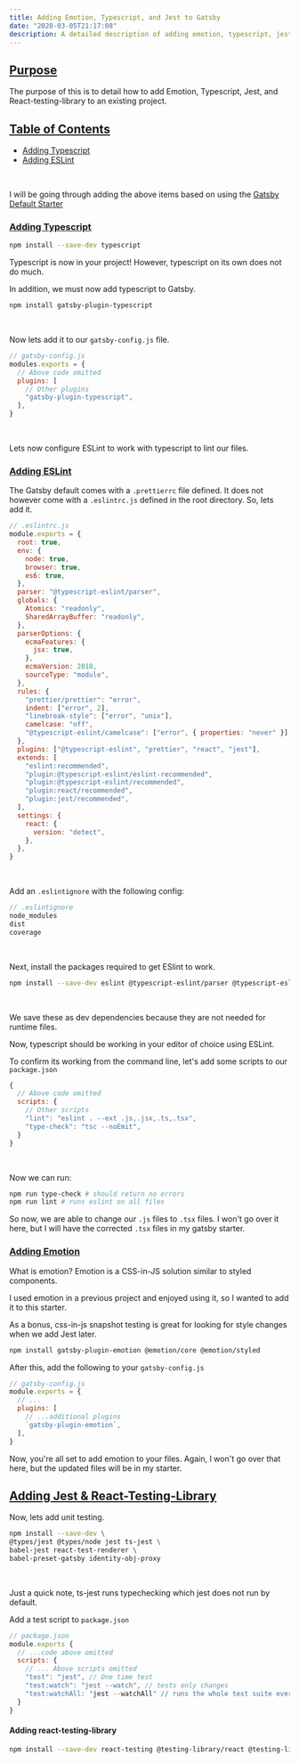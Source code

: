 ```yaml
---
title: Adding Emotion, Typescript, and Jest to Gatsby
date: "2020-03-05T21:17:08"
description: A detailed description of adding emotion, typescript, jest, and react-testing-library.
---
```


## [Purpose](#)

The purpose of this is to detail how to add Emotion, Typescript, Jest,
and React-testing-library to an existing project.

<h2 id="table-of-contents">
  <a href="#table-of-contents">
  Table of Contents
  </a>
</h2>

<ul>
  <li><a href="#adding-typescript">Adding Typescript</a></li>
  <li><a href="#adding-eslint">Adding ESLint</a></li>
</ul>

<br />

I will be going through adding the above items based on using the
[Gatsby Default Starter](https://www.gatsbyjs.org/starters/gatsbyjs/gatsby-starter-default/)

<h3 id="adding-typescript">
  <a href="#adding-typescript">
    Adding Typescript
  </a>
</h3>

```bash
npm install --save-dev typescript
```

Typescript is now in your project! However, typescript on its own does not do much.

In addition, we must now add typescript to Gatsby.

```bash
npm install gatsby-plugin-typescript
```

<br />

Now lets add it to our `gatsby-config.js` file.

```javascript
// gatsby-config.js
modules.exports = {
  // Above code omitted
  plugins: [
    // Other plugins
    "gatsby-plugin-typescript",
  ],
}
```

<br />

Lets now configure ESLint to work with typescript
to lint our files.

<h3 id="adding-eslint">
  <a href="#adding-eslint">
      Adding ESLint
  </a>
</h3>

The Gatsby default comes with a `.prettierrc` file defined.
It does not however come with a `.eslintrc.js` defined in the root directory.
So, lets add it.

```javascript
// .eslintrc.js
module.exports = {
  root: true,
  env: {
    node: true,
    browser: true,
    es6: true,
  },
  parser: "@typescript-eslint/parser",
  globals: {
    Atomics: "readonly",
    SharedArrayBuffer: "readonly",
  },
  parserOptions: {
    ecmaFeatures: {
      jsx: true,
    },
    ecmaVersion: 2018,
    sourceType: "module",
  },
  rules: {
    "prettier/prettier": "error",
    indent: ["error", 2],
    "linebreak-style": ["error", "unix"],
    camelcase: "off",
    "@typescript-eslint/camelcase": ["error", { properties: "never" }],
  },
  plugins: ["@typescript-eslint", "prettier", "react", "jest"],
  extends: [
    "eslint:recommended",
    "plugin:@typescript-eslint/eslint-recommended",
    "plugin:@typescript-eslint/recommended",
    "plugin:react/recommended",
    "plugin:jest/recommended",
  ],
  settings: {
    react: {
      version: "detect",
    },
  },
}
```

<br />

Add an `.eslintignore` with the following config:

```javascript
// .eslintignore
node_modules
dist
coverage
```

<br />

Next, install the packages required to get ESlint to work.

```bash
npm install --save-dev eslint @typescript-eslint/parser @typescript-eslint/eslint-plugin eslint-plugin-jest eslint-plugin-react eslint-plugin-prettier
```

<br />

We save these as dev dependencies because they are not needed for runtime files.

Now, typescript should be working in your editor of choice using ESLint.

To confirm its working from the command line, let's add some scripts to our `package.json`

```javascript
{
  // Above code omitted
  scripts: {
    // Other scripts
    "lint": "eslint . --ext .js,.jsx,.ts,.tsx",
    "type-check": "tsc --noEmit",
  }
}
```

<br />

Now we can run:

```bash
npm run type-check # should return no errors
npm run lint # runs eslint on all files
```

So now, we are able to change our `.js` files to `.tsx` files. I won't go over it here,
but I will have the corrected `.tsx` files in my gatsby starter.

<h3 id="adding-emotion">
  <a href="#adding-emotion">
    Adding Emotion
  </a>
</h3>

What is emotion? Emotion is a CSS-in-JS solution similar to styled components.

I used emotion in a previous project and enjoyed using it, so I wanted to add it to this starter.

As a bonus, css-in-js snapshot testing is great for looking for style changes when we add Jest later.

```bash
npm install gatsby-plugin-emotion @emotion/core @emotion/styled
```

After this, add the following to your `gatsby-config.js`

```javascript
// gatsby-config.js
module.exports = {
  // ...
  plugins: [
    // ...additional plugins
    `gatsby-plugin-emotion`,
  ],
}
```

Now, you're all set to add emotion to your files. Again, I won't go over that here, but the updated files will be in my starter.

<h2 id="adding-jest">
  <a href="#adding-jest">
    Adding Jest & React-Testing-Library
  </a>
</h2>

Now, lets add unit testing.

```bash
npm install --save-dev \
@types/jest @types/node jest ts-jest \
babel-jest react-test-renderer \
babel-preset-gatsby identity-obj-proxy
```

<br />

Just a quick note, ts-jest runs typechecking which jest does not run by default.

Add a test script to `package.json`

```javascript
// package.json
module.exports {
  // ...code above omitted
  scripts: {
    // ... Above scripts omitted
    "test": "jest", // One time test
    "test:watch": "jest --watch", // tests only changes
    "test:watchAll: "jest --watchAll" // runs the whole test suite everytime a change is made
  }
}
```

#### Adding react-testing-library

```bash
npm install --save-dev react-testing @testing-library/react @testing-library/jest-dom
```

<br />
